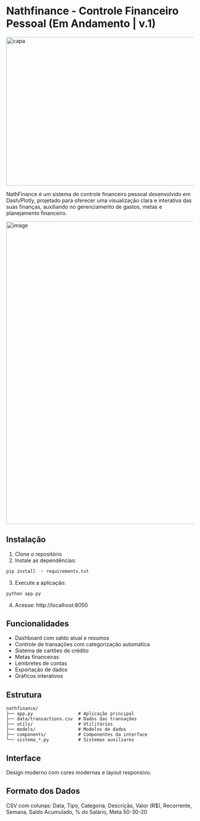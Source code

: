 # Nathfinance - Controle Financeiro Pessoal (Em Andamento | v.1)

<img width="1451" height="399" alt="capa" src="https://github.com/user-attachments/assets/e56926c1-631b-4ce8-88a9-40f37e747fcc" />

NathFinance é um sistema de controle financeiro pessoal desenvolvido em Dash/Plotly, projetado para oferecer uma visualização clara e interativa das suas finanças, auxiliando no gerenciamento de gastos, metas e planejamento financeiro.

<img width="1909" height="812" alt="image" src="https://github.com/user-attachments/assets/157205fa-00b7-46f1-85a4-faf9b63aa9e7" />

## Instalação

1. Clone o repositório
2. Instale as dependências:
```bash
pip install -r requirements.txt
```
3. Execute a aplicação:
```bash
python app.py
```
4. Acesse: http://localhost:8050

## Funcionalidades

- Dashboard com saldo atual e resumos
- Controle de transações com categorização automática
- Sistema de cartões de crédito
- Metas financeiras
- Lembretes de contas
- Exportação de dados
- Gráficos interativos

## Estrutura

```
nathfinance/
├── app.py                 # Aplicação principal
├── data/transactions.csv  # Dados das transações
├── utils/                 # Utilitários
├── models/                # Modelos de dados
├── components/            # Componentes da interface
└── sistema_*.py           # Sistemas auxiliares
```

## Interface

Design moderno com cores modernas e layout responsivo.

## Formato dos Dados

CSV com colunas: Data, Tipo, Categoria, Descrição, Valor (R$), Recorrente, Semana, Saldo Acumulado, % do Salário, Meta 50-30-20
